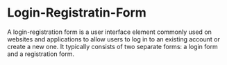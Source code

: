 # Login-Registratin-Form
A login-registration form is a user interface element commonly used on websites and applications to allow users to log in to an existing account or create a new one. It typically consists of two separate forms: a login form and a registration form.
